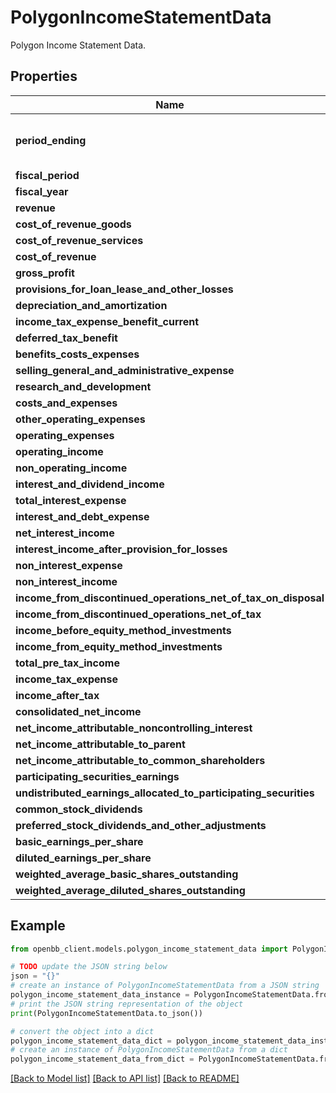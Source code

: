# PolygonIncomeStatementData

Polygon Income Statement Data.

## Properties

Name | Type | Description | Notes
------------ | ------------- | ------------- | -------------
**period_ending** | **date** | The end date of the reporting period. | 
**fiscal_period** | **str** |  | [optional] 
**fiscal_year** | **int** |  | [optional] 
**revenue** | **float** |  | [optional] 
**cost_of_revenue_goods** | **float** |  | [optional] 
**cost_of_revenue_services** | **float** |  | [optional] 
**cost_of_revenue** | **float** |  | [optional] 
**gross_profit** | **float** |  | [optional] 
**provisions_for_loan_lease_and_other_losses** | **float** |  | [optional] 
**depreciation_and_amortization** | **float** |  | [optional] 
**income_tax_expense_benefit_current** | **float** |  | [optional] 
**deferred_tax_benefit** | **float** |  | [optional] 
**benefits_costs_expenses** | **float** |  | [optional] 
**selling_general_and_administrative_expense** | **float** |  | [optional] 
**research_and_development** | **float** |  | [optional] 
**costs_and_expenses** | **float** |  | [optional] 
**other_operating_expenses** | **float** |  | [optional] 
**operating_expenses** | **float** |  | [optional] 
**operating_income** | **float** |  | [optional] 
**non_operating_income** | **float** |  | [optional] 
**interest_and_dividend_income** | **float** |  | [optional] 
**total_interest_expense** | **float** |  | [optional] 
**interest_and_debt_expense** | **float** |  | [optional] 
**net_interest_income** | **float** |  | [optional] 
**interest_income_after_provision_for_losses** | **float** |  | [optional] 
**non_interest_expense** | **float** |  | [optional] 
**non_interest_income** | **float** |  | [optional] 
**income_from_discontinued_operations_net_of_tax_on_disposal** | **float** |  | [optional] 
**income_from_discontinued_operations_net_of_tax** | **float** |  | [optional] 
**income_before_equity_method_investments** | **float** |  | [optional] 
**income_from_equity_method_investments** | **float** |  | [optional] 
**total_pre_tax_income** | **float** |  | [optional] 
**income_tax_expense** | **float** |  | [optional] 
**income_after_tax** | **float** |  | [optional] 
**consolidated_net_income** | **float** |  | [optional] 
**net_income_attributable_noncontrolling_interest** | **float** |  | [optional] 
**net_income_attributable_to_parent** | **float** |  | [optional] 
**net_income_attributable_to_common_shareholders** | **float** |  | [optional] 
**participating_securities_earnings** | **float** |  | [optional] 
**undistributed_earnings_allocated_to_participating_securities** | **float** |  | [optional] 
**common_stock_dividends** | **float** |  | [optional] 
**preferred_stock_dividends_and_other_adjustments** | **float** |  | [optional] 
**basic_earnings_per_share** | **float** |  | [optional] 
**diluted_earnings_per_share** | **float** |  | [optional] 
**weighted_average_basic_shares_outstanding** | **float** |  | [optional] 
**weighted_average_diluted_shares_outstanding** | **float** |  | [optional] 

## Example

```python
from openbb_client.models.polygon_income_statement_data import PolygonIncomeStatementData

# TODO update the JSON string below
json = "{}"
# create an instance of PolygonIncomeStatementData from a JSON string
polygon_income_statement_data_instance = PolygonIncomeStatementData.from_json(json)
# print the JSON string representation of the object
print(PolygonIncomeStatementData.to_json())

# convert the object into a dict
polygon_income_statement_data_dict = polygon_income_statement_data_instance.to_dict()
# create an instance of PolygonIncomeStatementData from a dict
polygon_income_statement_data_from_dict = PolygonIncomeStatementData.from_dict(polygon_income_statement_data_dict)
```
[[Back to Model list]](../README.md#documentation-for-models) [[Back to API list]](../README.md#documentation-for-api-endpoints) [[Back to README]](../README.md)


